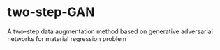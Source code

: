 # two-step-GAN
A two-step data augmentation method based on generative adversarial networks for material regression problem 
